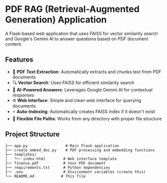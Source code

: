 # PDF RAG (Retrieval-Augmented Generation) Application

A Flask-based web application that uses FAISS for vector similarity search and Google's Gemini AI to answer questions based on PDF document content.

## Features

- 📄 **PDF Text Extraction**: Automatically extracts and chunks text from PDF documents
- 🔍 **Vector Search**: Uses FAISS for efficient similarity search
- 🤖 **AI-Powered Answers**: Leverages Google Gemini AI for contextual responses
- 🌐 **Web Interface**: Simple and clean web interface for querying documents
- ⚡ **Auto-Indexing**: Automatically creates FAISS index if it doesn't exist
- 📁 **Flexible File Paths**: Works from any directory with proper file structure

## Project Structure

```
├── app.py                 # Main Flask application
├── create_embed_doc.py    # PDF processing and embedding functions
├── templates/
│   └── index.html        # Web interface template
├── finance.pdf           # Your PDF document
├── requirements.txt      # Python dependencies
├── .env                  # Environment variables (create this)
└── README.md            # This file